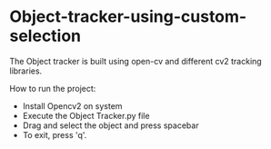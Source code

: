 # Object-tracker-using-custom-selection
The Object tracker is built using open-cv and different cv2 tracking libraries.

How to run the project:
- Install Opencv2 on system
- Execute the Object Tracker.py file
- Drag and select the object and press spacebar
- To exit, press 'q'.
